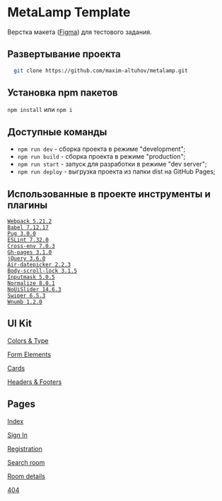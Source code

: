 # MetaLamp Template
Верстка макета ([Figma](https://www.figma.com/file/xorjGw6bbI9mK7fZAMebJu/FSD-frontend-education-program.-The-2nd-task-Copy?node-id=0%3A1)) для тестового задания.

## Развертывание проекта

```bash
  git clone https://github.com/maxim-altuhov/metalamp.git
```

## Установка npm пакетов

`npm install` или `npm i`

## Доступные команды

* `npm run dev` - сборка проекта в режиме "development";
* `npm run build` - сборка проекта в режиме "production";
* `npm run start` - запуск для разработки в режиме "dev server";
* `npm run deploy` - выгрузка проекта из папки dist на GitHub Pages;

## Использованные в проекте инструменты и плагины

[`Webpack 5.21.2`](https://github.com/webpack/webpack)  
[`Babel 7.12.17`](https://github.com/babel/babel)  
[`Pug 3.0.0`](https://github.com/pugjs/pug)  
[`ESLint 7.32.0`](https://github.com/eslint/eslint)  
[`Cross-env 7.0.3`](https://github.com/kentcdodds/cross-env)  
[`Gh-pages 3.1.0`](https://github.com/tschaub/gh-pages)  
[`jQuery 3.6.0`](https://github.com/jquery)  
[`Air-datepicker 2.2.3`](https://github.com/t1m0n/air-datepicker)  
[`Body-scroll-lock 3.1.5`](https://github.com/willmcpo/body-scroll-lock)  
[`Inputmask 5.0.5`](https://github.com/RobinHerbots/Inputmask)  
[`Normalize 8.0.1`](https://necolas.github.io/normalize.css/)  
[`NoUiSlider 14.6.3`](https://github.com/leongersen/noUiSlider)  
[`Swiper 6.5.3`](https://github.com/nolimits4web/swiper)  
[`Wnumb 1.2.0`](https://github.com/leongersen/wnumb)  

## UI Kit
[Colors & Type](https://maxim-altuhov.github.io/metalamp/colors-and-type.html)

[Form Elements](https://maxim-altuhov.github.io/metalamp/form-elements.html)

[Cards](https://maxim-altuhov.github.io/metalamp/cards.html)

[Headers & Footers](https://maxim-altuhov.github.io/metalamp/headers-footers.html)

## Pages

[Index](https://maxim-altuhov.github.io/metalamp/index.html)

[Sign In](https://maxim-altuhov.github.io/metalamp/sign-in.html)

[Registration](https://maxim-altuhov.github.io/metalamp/registration.html)

[Search room](https://maxim-altuhov.github.io/metalamp/search-room.html)

[Room details](https://maxim-altuhov.github.io/metalamp/room-details.html)

[404](https://maxim-altuhov.github.io/metalamp/404.html)